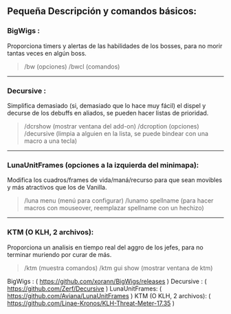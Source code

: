 ## Pequeña Descripción y comandos básicos:


### BigWigs :
Proporciona timers y alertas de las habilidades de los bosses, para no morir tantas veces en algún boss.
 
> /bw      (opciones)
> /bwcl    (comandos)

-------------------------------


### Decursive : 
Simplifica demasiado (si, demasiado que lo hace muy fácil) el dispel y decurse de los debuffs en aliados, se pueden hacer listas de prioridad.

> /dcrshow (mostrar ventana del add-on)
> /dcroption (opciones)
> /decursive (limpia a alguien en la lista, se puede bindear con una macro a una tecla)

-------------------------------

### LunaUnitFrames (opciones a la izquierda del minimapa): 
Modifica los cuadros/frames de vida/maná/recurso para que sean movibles y más atractivos que los de Vanilla.

> /luna menu   (menú para configurar)
> /lunamo spellname (para hacer macros con mouseover, reemplazar spellname con un hechizo)

-------------------------------

### KTM (O KLH, 2 archivos): 
Proporciona un analisis en tiempo real del aggro de los jefes, para no terminar muriendo por curar de más.


> /ktm (muestra comandos)
> /ktm gui show (mostrar ventana de ktm)








BigWigs  : ( https://github.com/xorann/BigWigs/releases )
Decursive : ( https://github.com/Zerf/Decursive )
LunaUnitFrames: ( https://github.com/Aviana/LunaUnitFrames )
KTM (O KLH, 2 archivos): ( https://github.com/Linae-Kronos/KLH-Threat-Meter-17.35 )









